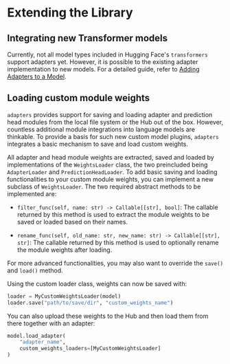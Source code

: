 # Extending the Library

## Integrating new Transformer models

Currently, not all model types included in Hugging Face's `transformers` support adapters yet.
However, it is possible to the existing adapter implementation to new models.
For a detailed guide, refer to [Adding Adapters to a Model](https://docs.adapterhub.ml/contributing/adding_adapters_to_a_model.html).

## Loading custom module weights

`adapters` provides support for saving and loading adapter and prediction head modules from the local file system or the Hub out of the box.
However, countless additional module integrations into language models are thinkable.
To provide a basis for such new custom model plugins, `adapters` integrates a basic mechanism to save and load custom weights.

All adapter and head module weights are extracted, saved and loaded by implementations of the `WeightsLoader` class, the two preincluded being `AdapterLoader` and `PredictionHeadLoader`. To add basic saving and loading functionalities to your custom module weights, you can implement a new subclass of `WeightsLoader`. The two required abstract methods to be implemented are:

- `filter_func(self, name: str) -> Callable[[str], bool]`: The callable returned by this method is used to extract the module weights to be saved or loaded based on their names.

- `rename_func(self, old_name: str, new_name: str) -> Callable[[str], str]`: The callable returned by this method is used to optionally rename the module weights after loading.

For more advanced functionalities, you may also want to override the `save()` and `load()` method.

Using the custom loader class, weights can now be saved with:
```python
loader = MyCustomWeightsLoader(model)
loader.save("path/to/save/dir", "custom_weights_name")
```

You can also upload these weights to the Hub and then load them from there together with an adapter:
```python
model.load_adapter(
    "adapter_name",
    custom_weights_loaders=[MyCustomWeightsLoader]
)
```
